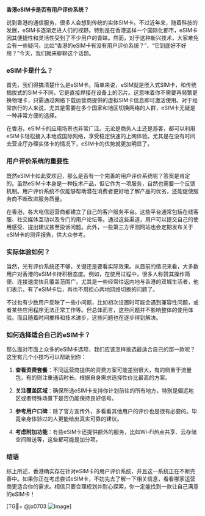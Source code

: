 **香港eSIM卡是否有用户评价系统？**

说到香港的通信服务，很多人会想到传统的实体SIM卡。不过近年来，随着科技的发展，eSIM卡逐渐走进人们的视野。特别是在香港这样一个国际化都市，eSIM卡因其便捷性和灵活性受到了不少用户的青睐。然而，对于这种新兴技术，大家难免会有一些疑问，比如“香港的eSIM卡有没有用户评价系统？”、“它到底好不好用？”今天，我们就来聊聊这个话题。

### eSIM卡是什么？

首先，我们得搞清楚什么是eSIM卡。简单来说，eSIM就是嵌入式SIM卡，和传统插拔式的SIM卡不同，它是直接焊接在设备上的芯片。这意味着你不需要再频繁更换物理卡，只需通过网络下载运营商提供的虚拟SIM卡信息即可激活使用。对于经常旅行的人来说，尤其是需要在多个国家和地区切换网络的人群，eSIM卡无疑是一种非常方便的选择。

在香港，eSIM卡的应用场景也非常广泛。无论是商务人士还是游客，都可以利用eSIM卡轻松接入本地或国际网络，享受稳定快速的上网体验。尤其是在没有时间去营业厅办理实体卡的情况下，eSIM卡的优势就更加明显了。

### 用户评价系统的重要性

既然eSIM卡如此受欢迎，那么是否有一个完善的用户评价系统呢？答案是肯定的。虽然eSIM卡本身是一种技术产品，但它作为一项服务，自然也需要一个反馈机制。用户评价系统不仅能够帮助潜在消费者更好地了解产品的优劣，还能促使服务商不断改进服务质量。

在香港，各大电信运营商都建立了自己的客户服务平台。这些平台通常包括在线客服、社交媒体互动以及专门的用户论坛等。通过这些渠道，用户可以提交自己的使用感受、提出建议甚至投诉问题。此外，一些第三方评测网站也会定期发布关于eSIM卡的测评报告，供大众参考。

### 实际体验如何？

当然，光有评价系统还不够，关键还是要看实际效果。从目前的情况来看，大多数用户对香港的eSIM卡持积极态度。例如，在使用过程中，很多人称赞其操作简便、连接速度快且覆盖范围广。尤其是一些经常往返内地与香港的双城生活者，他们表示，有了eSIM卡后，再也不用担心两地网络切换的问题了。

不过也有少数用户反映了一些小问题，比如初次设置时可能会遇到兼容性问题，或者某些应用程序无法正常工作等。但总体而言，这些问题并不影响整体的使用体验。而且随着时间推移和技术进步，这些问题也在逐步得到解决。

### 如何选择适合自己的eSIM卡？

那么面对市面上众多的eSIM卡选项，我们应该怎样挑选最适合自己的那一款呢？这里有几个小技巧可以帮助到你：

1. **查看资费套餐**：不同运营商提供的资费方案可能差别很大，有的侧重于流量包，有的则注重通话时长。根据自身需求选择性价比最高的方案。
   
2. **关注覆盖区域**：确保所选eSIM卡支持你计划前往的所有地方，特别是偏远地区或者特殊场景下是否仍能保持良好信号。
   
3. **参考用户口碑**：除了官方宣传外，多看看其他用户的评价也是很有必要的。毕竟亲身体验过的人更能给出真实可靠的建议。

4. **考虑附加功能**：有些eSIM卡还提供额外的服务，比如Wi-Fi热点共享、云存储空间赠送等，这些都可能是加分项。

### 结语

综上所述，香港确实存在针对eSIM卡的用户评价系统，并且这一系统正在不断完善中。如果你正在考虑尝试eSIM卡，不妨先去了解一下相关信息，看看哪家运营商更适合你的需求。相信只要合理规划并耐心探索，你一定能找到一款让自己满意的eSIM卡！

[TG💪+ @jx0703 ![Image](https://github.com/user-attachments/assets/dbca1d08-cadb-493c-b0ec-ad6f7a83f270)]